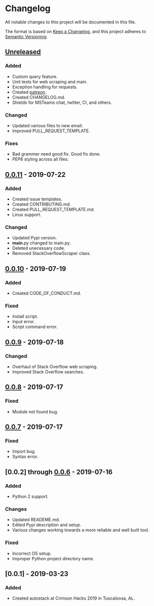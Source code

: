 # Changelog
All notable changes to this project will be documented in this file.

The format is based on [Keep a Changelog](https://keepachangelog.com/en/1.0.0/),
and this project adheres to [Semantic Versioning](https://semver.org/spec/v2.0.0.html).

## [Unreleased]
### Added
- Custom query feature.
- Unit tests for web scraping and main.
- Exception handling for requests.
- Created [patreon](https://www.patreon.com/autostack).
- Created CHANGELOG.md.
- Shields for MSTeams chat, twitter, CI, and others.
### Changed
- Updated various files to new email.
- Improved PULL_REQUEST_TEMPLATE.
### Fixes
- Bad grammer need good fix. Good fix done.
- PEP8 styling across all files.

## [0.0.11] - 2019-07-22
### Added
- Created issue templates.
- Created CONTRIBUTING.md.
- Created PULL_REQUEST_TEMPLATE.md.
- Linux support.

### Changed
- Updated Pypi version.
- __main__.py changed to main.py.
- Deleted unecessary code.
- Removed StackOverflowScraper class.

## [0.0.10] - 2019-07-19
### Added
- Created CODE_OF_CONDUCT.md.

### Fixed
- Install script.
- Input error.
- Script command error.

## [0.0.9] - 2019-07-18
### Changed
- Overhaul of Stack Overflow web scraping.
- Improved Stack Overflow searches.

## [0.0.8] - 2019-07-17
### Fixed
- Module not found bug.

## [0.0.7] - 2019-07-17
### Fixed
- Import bug.
- Syntax error.

## [0.0.2] through [0.0.6] - 2019-07-16
### Added
- Python 2 support.

### Changes
- Updated READEME.md.
- Edited Pypi description and setup.
- Various changes working towards a more reliable and well built tool.

### Fixed
- Incorrect OS setup.
- Improper Python project directory name.

## [0.0.1] - 2019-03-23
### Added
- Created autostack at Crimson Hacks 2019 in Tuscaloosa, AL.

[Unreleased]: https://github.com/elijahsawyers/autostack/tree/develop
[0.0.11]: https://github.com/elijahsawyers/autostack/tree/f3aac2ac41be9cb170eb7639eab79dd9b3adef9c
[0.0.10]: https://github.com/elijahsawyers/autostack/tree/465ba54b5eb4e28ab7b5410a2415704fe92eea54
[0.0.9]: https://github.com/elijahsawyers/autostack/tree/254a8d10cc18c8775cc857b8ceaaeb0ef3a825da
[0.0.8]: https://github.com/elijahsawyers/autostack/tree/cc9663c622cfd94af9787517f5e1ee1269a19d8e
[0.0.7]: https://github.com/elijahsawyers/autostack/tree/5bf400e4a4c097d984c9b551ae0e6c81e95b2fce
[0.0.6]: https://github.com/elijahsawyers/autostack/tree/00d235fd1d7cb14d42afbb1c7c14c65b09220ca3

<!-- 
Added for new features.
Changed for changes in existing functionality.
Deprecated for soon-to-be removed features.
Removed for now removed features.
Fixed for any bug fixes.
Security in case of vulnerabilities.
 -->